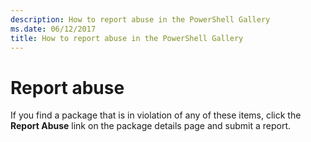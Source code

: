 ```yaml
---
description: How to report abuse in the PowerShell Gallery
ms.date: 06/12/2017
title: How to report abuse in the PowerShell Gallery
---
```

# Report abuse

If you find a package that is in violation of any of these items, click the **Report Abuse** link on
the package details page and submit a report.
